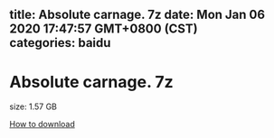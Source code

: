 
title: Absolute carnage. 7z
date: Mon Jan 06 2020 17:47:57 GMT+0800 (CST)    
categories: baidu
---

# Absolute carnage. 7z
size: 1.57 GB
 
 

[How to download](https://bpcam.bemobtrk.com/go/2ceec3aa-1ca2-46d6-b9ff-aaa5c184517c?jno=3347)